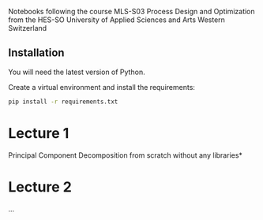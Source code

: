 Notebooks following the course MLS-S03 Process Design and Optimization from the HES-SO University of Applied Sciences and Arts Western Switzerland


## Installation
You will need the latest version of Python.

Create a virtual environment and install the requirements:
```bash
pip install -r requirements.txt
```

# Lecture 1
Principal Component Decomposition from scratch without any libraries*

# Lecture 2
...